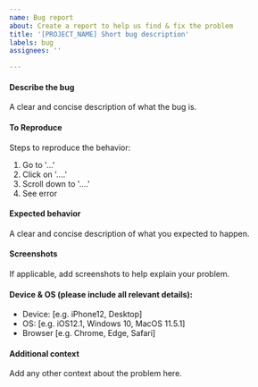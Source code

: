 ```yaml
---
name: Bug report
about: Create a report to help us find & fix the problem
title: '[PROJECT_NAME] Short bug description'
labels: bug
assignees: ''

---
```


#### Describe the bug
A clear and concise description of what the bug is.

#### To Reproduce
Steps to reproduce the behavior:
1. Go to '...'
2. Click on '....'
3. Scroll down to '....'
4. See error

#### Expected behavior
A clear and concise description of what you expected to happen.

#### Screenshots
If applicable, add screenshots to help explain your problem.

#### Device & OS (please include all relevant details):
 - Device: [e.g. iPhone12, Desktop]
 - OS: [e.g. iOS12.1, Windows 10, MacOS 11.5.1]
 - Browser [e.g. Chrome, Edge, Safari]

#### Additional context
Add any other context about the problem here.
